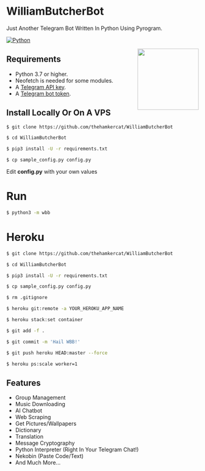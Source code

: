 # WilliamButcherBot
Just Another Telegram Bot Written In Python Using Pyrogram.

[![Python](http://forthebadge.com/images/badges/made-with-python.svg)](https://python.org)

<img src="https://cdnb.artstation.com/p/assets/images/images/020/036/511/large/josh-clarke-butcher-render.jpg" width="160" align="right">

## Requirements

- Python 3.7 or higher.
- Neofetch is needed for some modules.
- A [Telegram API key](https://docs.pyrogram.org/intro/setup#api-keys).
- A [Telegram bot token](https://t.me/botfather).


## Install Locally Or On A VPS

```sh
$ git clone https://github.com/thehamkercat/WilliamButcherBot

$ cd WilliamButcherBot

$ pip3 install -U -r requirements.txt

$ cp sample_config.py config.py
```
Edit **config.py** with your own values

# Run
```sh
$ python3 -m wbb
```

# Heroku

```sh 
$ git clone https://github.com/thehamkercat/WilliamButcherBot

$ cd WilliamButcherBot

$ pip3 install -U -r requirements.txt

$ cp sample_config.py config.py

$ rm .gitignore

$ heroku git:remote -a YOUR_HEROKU_APP_NAME

$ heroku stack:set container

$ git add -f .

$ git commit -m 'Hail WBB!'

$ git push heroku HEAD:master --force

$ heroku ps:scale worker=1
```


## Features 

* Group Management
* Music Downloading 
* AI Chatbot
* Web Scraping 
* Get Pictures/Wallpapers  
* Dictionary
* Translation
* Message Cryptography 
* Python Interpreter (Right In Your Telegram Chat!)
* Nekobin (Paste Code/Text)
* And Much More...
